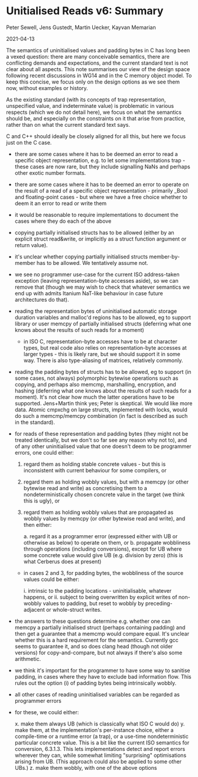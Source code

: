 # Unitialised Reads v6: Summary

Peter Sewell, Jens Gustedt, Martin Uecker, Kayvan Memarian

2021-04-13

The semantics of uninitialised values and padding bytes in C has long been a vexed question: there are many conceivable semantics, there are conflicting demands and expectations, and the current standard text is not clear about all aspects.  This note summarises our view of the design space following recent discussions in WG14 and in the C memory object model.  To keep this concise, we focus only on the design options as we see them now, without examples or history.

As the existing standard (with its concepts of trap representation, unspecified value, and indeterminate value) is problematic in various respects (which we do not detail here), we focus on what the semantics should be, and especially on the constraints on it that arise from practice, rather than on what the current standard text says.

C and C++ should ideally be closely aligned for all this, but here we focus just on the C case.  

- there are some cases where it has to be deemed an error to read a specific object representation, e.g. to let some implementations trap - these cases are now rare, but they include signalling NaNs and perhaps other exotic number formats.

- there are some cases where it has to be deemed an error to operate on the result of a read of a specific object representation - primarily _Bool and floating-point cases - but where we have a free choice whether to deem it an error to read or write them

- it would be reasonable to require implementations to document the cases where they do each of the above

- copying partially initialised structs has to be allowed (either by an explicit struct read&write, or implicitly as a struct function argument or return value).  

- it's unclear whether copying partially initialised structs member-by-member has to be allowed. We tentatively assume not.

- we see no programmer use-case for the current ISO address-taken exception (leaving representation-byte accesses aside), so we can remove that (though we may wish to check that whatever semantics we end up with admits Itanium NaT-like behaviour in case future architectures do that).

- reading the representation bytes of uninitialised automatic storage duration variables and malloc'd regions has to be allowed, eg to support library or user memcpy of partially initialised structs (deferring what one knows about the results of such reads for a moment)

    - in ISO C, representation-byte accesses have to be at character types, but real code also relies on representation-byte accesses at larger types - this is likely rare, but we should support it in some way. There is also type-aliasing of matrices, relatively commonly. 

- reading the padding bytes of structs has to be allowed, eg to support (in some cases, not always) polymorphic bytewise operations such as copying, and perhaps also memcmp, marshalling, encryption, and hashing  (deferring what one knows about the results of such reads for a moment). It's not clear how much the latter operations have to be supported. Jens+Martin think yes; Peter is skeptical. We would like more data.  Atomic cmpxchg on large structs, implemented with locks, would do such a memcmp/memcpy combination (in fact is described as such in the standard). 

- for reads of these representation and padding bytes (they might not be treated identically, but we don't so far see any reason why not to), and of any other uninitialised value that one doesn't deem to be programmer errors, one could either:

    1. regard them as holding stable concrete values - but this is inconsistent with current behaviour for some compilers, or
	2. regard them as holding wobbly values, but with a memcpy (or other bytewise read and write) as concretising them to a nondeterministically chosen concrete value in the target (we think this is ugly), or
    3. regard them as holding wobbly values that are propagated as wobbly values by memcpy (or other bytewise read and write), and then either:

		a. regard it as a programmer error (expressed either with UB or otherwise as below) to operate on them, or
        b. propagate wobbliness through operations (including conversions), except for UB where some concrete value would give UB (e.g. division by zero) (this is what Cerberus does at present)

    - in cases 2 and 3, for padding bytes, the wobbliness of the source values could be either:
	
	    i. intrinsic to the padding locations - uninitialisable, whatever happens, or
		ii. subject to being overwritten by explicit writes of non-wobbly values to padding, but reset to wobbly by preceding-adjacent or whole-struct writes.

- the answers to these questions determine e.g. whether one can memcpy a partially initialised struct (perhaps containing padding) and then get a guarantee that a memcmp would compare equal.  It's unclear whether this is a hard requirement for the semantics.  Currently gcc seems to guarantee it, and so does clang head (though not older versions) for copy-and-compare, but not always if there's also some arithmetic. 

- we think it's important for the programmer to have some way to sanitise padding, in cases where they have to exclude bad information flow. This rules out the option (i) of padding bytes being intrinsically wobbly. 

- all other cases of reading uninitialised variables can be regarded as programmer errors

- for these, we could either:

     x. make them always UB (which is classically what ISO C would do)
     y. make them, at the implementation's per-instance choice, either a compile-time or a runtime error (a trap), or a use-time nondeterministic particular concrete value. This is a bit like the current ISO semantics for conversion, 6.3.1.3.  This lets implementations detect and report errors wherever they can, while somewhat limiting "surprising" optimisations arising from UB.  (This approach could also be applied to some other UBs.)
     z. make them wobbly, with one of the above options









